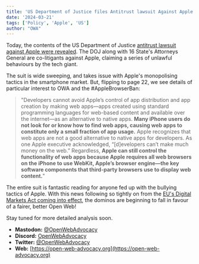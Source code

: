 ```yaml
---
title: 'US Department of Justice files Antitrust lawsuit Against Apple'
date: '2024-03-21'
tags: ['Policy', 'Apple', 'US']
author: "OWA"
---
```


Today, the contents of the US Department of Justice [antitrust lawsuit against Apple were revealed](https://www.404media.co/us-government-antitrust-case-against-apple-documents/). The DOJ along with 16 State's Attorneys General are co-litigants against Apple, claiming a series of unlawful behaviours by the tech giant.

The suit is wide sweeping, and takes issue with Apple's monopolising tactics in the smartphone market.  But, flipping to page 22, we see details of particular interest to OWA and the #AppleBrowserBan:

> "Developers cannot avoid Apple’s control of app distribution and app creation by making web apps—apps created using standard programming languages for web-based content and available over the internet—as an alternative to native apps. **Many iPhone users do not look for or know how to find web apps, causing web apps to constitute only a small fraction of app usage.** Apple recognizes that web apps are not a good alternative to native apps for developers. As one Apple executive acknowledged, “[d]evelopers can’t make much money on the web.” Regardless, **Apple can still control the functionality of web apps because Apple requires all web browsers on the iPhone to use WebKit, Apple’s browser engine—the key software components that third-party browsers use to display web content.**"

The entire suit is fantastic reading for anyone fed up with the bullying tactics of Apple. With this news following so tightly on from the [EU's Digital Markets Act coming into effect](https://open-web-advocacy.org/blog/apple-backs-off-killing-web-apps/), the dominos are beginning to fall in favour of a fairer, better Open Web!

Stay tuned for more detailed analysis soon.

- **Mastodon:**      [@OpenWebAdvocacy](https://mastodon.social/@owa)
- **Discord:**      [OpenWebAdvocacy](https://discord.gg/x53hkqrRKx)
- **Twitter:**      [@OpenWebAdvocacy](https://twitter.com/OpenWebAdvocacy)
- **Web:**         [https://open-web-advocacy.org](https://open-web-advocacy.org)
